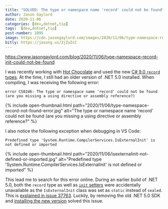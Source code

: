 ```yaml
---
title: "SOLVED: The type or namespace name 'record' could not be found"
author: Jason Gaylord
date: 2020-11-06
categories: [dev,dotnet,tip]
tags:  [dev,dotnet,tip]
post-number: 1095
image: https://cdn.jasongaylord.com/images/2020/11/06/type-namespace-record-not-found-error.jpg
bitly: https://jasong.us/3jZuZcC
---
```


https://www.jasongaylord.com/blog/2020/11/06/type-namespace-record-init-could-not-be-found

I was recently working with [Hot Chocolate](https://jasong.us/3oRfFlT) and used the new [C# 9.0 `record` types](https://jasong.us/3etWx8L). At the time, I still had an older version of .NET 5.0 installed. When compiling, I was receiving the following error:

```shell
error CS0246: The type or namespace name 'record' could not be found (are you missing a using directive or assembly reference?)
```

{% include open-thumbnail.html path="2020/11/06/type-namespace-record-not-found-error.jpg" alt="The type or namespace name 'record' could not be found (are you missing a using directive or assembly reference?" %}

I also notice the following exception when debugging in VS Code:

```shell
Predefined type 'System.Runtime.CompilerServices.IsExternalInit' is not defined or imported
```

{% include open-thumbnail.html path="2020/11/06/isexternalinit-not-defined-or-imported.jpg" alt="Predefined type 'System.Runtime.CompilerServices.IsExternalInit' is not defined or imported" %}

This lead me to search for this error online. During an earlier build of .NET 5.0, both the `record` type as well as [`init` setters](https://jasong.us/34VgRwy) were accidentally unavailable as the `IsExternalInit` class was set as `static` instead of `sealed`. This is [explained in issue 37763](https://jasong.us/3oWN6mZ). Luckily, by removing the old .NET 5.0 SDK and [installing the new version](https://jasong.us/2zXE2ty) solved this issue. 